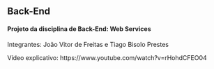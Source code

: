 <h2>Back-End</h2>
<h4>Projeto da disciplina de Back-End: Web Services</h4>
<p>Integrantes: João Vitor de Freitas e Tiago Bisolo Prestes</p>
<p>Vídeo explicativo: https://www.youtube.com/watch?v=rHohdCFEO04</p>
